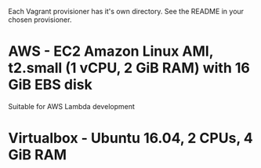 Each Vagrant provisioner has it's own directory. See the README in your chosen provisioner.

# AWS - EC2 Amazon Linux AMI, t2.small (1 vCPU, 2 GiB RAM) with 16 GiB EBS disk
Suitable for AWS Lambda development

# Virtualbox - Ubuntu 16.04, 2 CPUs, 4 GiB RAM
